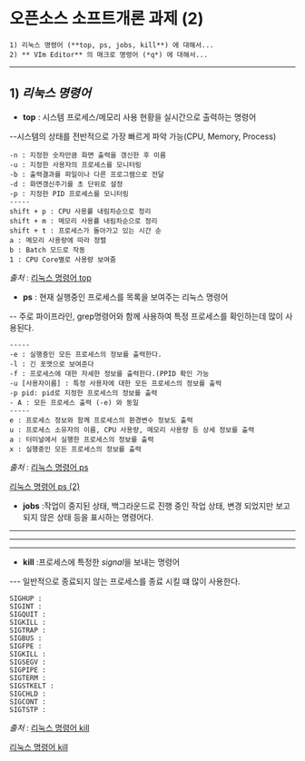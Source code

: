 # 오픈소스 소프트개론 과제 (2)
```
1) 리눅스 명령어 (**top, ps, jobs, kill**) 에 대해서...
2) ** VIm Editor** 의 매크로 명령어 (*q*) 에 대해서...
```
---
## 1) ***리눅스 명령어***
+ **top**
: 시스템 프로세스/메모리 사용 현황을 실시간으로 출력하는 명령어

--시스템의 상태를 전반적으로 가장 빠르게 파악 가능(CPU, Memory, Process)
```
-n : 지정한 숫자만큼 화면 출력을 갱신한 후 이름
-u : 지정한 사용자의 프로세스를 모니터링
-b : 출력결과를 파일이나 다른 프로그램으로 전달
-d : 화면갱신주기를 초 단위로 설정
-p : 지정한 PID 프로세스를 모니터링
-----
shift + p : CPU 사용률 내림차순으로 정리
shift + m : 메모리 사용률 내림차순으로 정리
shift + t : 프로세스가 돌아가고 있는 시간 순
a : 메모리 사용량에 따라 정렬
b : Batch 모드로 작동
1 : CPU Core별로 사용량 보여줌

```
*출처* : [리눅스 명령어 top](https://inpa.tistory.com/entry/LINUX-%F0%9F%93%9A-%ED%94%84%EB%A1%9C%EC%84%B8%EC%8A%A4-%EA%B4%80%EB%A6%AC-%EB%AA%85%EB%A0%B9%EC%96%B4-%F0%9F%92%AF-%EC%A0%95%EB%A6%AC-Foreground-Background " top 명령어 ")
+ **ps**
: 현재 실행중인 프로세스를 목록을 보여주는 리눅스 명령어

-- 주로 파이프라인, grep명령어와 함께 사용하여 특정 프로세스를 확인하는데 많이 사용된다.
```
-----
-e : 실행중인 모든 프로세스의 정보를 출력한다.
-l : 긴 포맷으로 보여준다
-f : 프로세스에 대한 자세한 정보를 출력한다.(PPID 확인 가능
-u [사용자이름] : 특정 사용자에 대한 모든 프로세스의 정보를 출력
-p pid: pid로 지정한 프로세스의 정보를 출력
- A : 모든 프로세스 출력 (-e) 와 동일
-----
e : 프로세스 정보와 함께 프로세스의 환경변수 정보도 출력
u : 프로세스 소유자의 이름, CPU 사용량, 메모리 사용량 등 상세 정보를 출력
a : 터미널에서 실행한 프로세스의 정보를 출력
x : 실행중인 모든 프로세스의 정보를 출력
```
*출처* : [리눅스 명령어 ps](https://arer.tistory.com/150 "ps명령어")

[리눅스 명령어 ps (2)](https://inpa.tistory.com/entry/LINUX-%F0%9F%93%9A-%ED%94%84%EB%A1%9C%EC%84%B8%EC%8A%A4-%EA%B4%80%EB%A6%AC-%EB%AA%85%EB%A0%B9%EC%96%B4-%F0%9F%92%AF-%EC%A0%95%EB%A6%AC-Foreground-Background "ps명령어")
+ **jobs**
:작업이 중지된 상태, 백그라운드로 진행 중인 작업 상태, 변경 되었지만 보고되지 않은 상태 등을 표시하는 명령어다.

---
---
---
+ **kill**
:프로세스에 특정한 *signal*을 보내는 명령어

--- 일반적으로 종료되지 않는 프로세스를 종료 시킬 떄 많이 사용한다.
```
SIGHUP :
SIGINT :
SIGQUIT :
SIGKILL : 
SIGTRAP :
SIGBUS :
SIGFPE :
SIGKILL :
SIGSEGV :
SIGPIPE :
SIGTERM :
SIGSTKELT :
SIGCHLD :
SIGCONT : 
SIGTSTP :

```
*출처* : [리눅스 명령어 kill](https://bigsun84.tistory.com/355 " kill 명령어" )

[리눅스 명령어 kill](https://inpa.tistory.com/entry/LINUX-%F0%9F%93%9A-%ED%94%84%EB%A1%9C%EC%84%B8%EC%8A%A4-%EA%B4%80%EB%A6%AC-%EB%AA%85%EB%A0%B9%EC%96%B4-%F0%9F%92%AF-%EC%A0%95%EB%A6%AC-Foreground-Background " kill 명령어 " )


